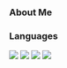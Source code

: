 ### About Me



### Languages

<IMG src="https://img.shields.io/badge/-Python-blue?logo=python&logoColor=yellow&style=for-the-badge" />
<IMG src="https://img.shields.io/badge/-Javascript-yellow?logo=javascript&style=for-the-badge" />
<IMG src="https://img.shields.io/badge/-NodeJs-green?logo=node-dot-js&style=for-the-badge" />
<IMG src="https://img.shields.io/badge/-Ruby-red?logo=ruby&style=for-the-badge" />
